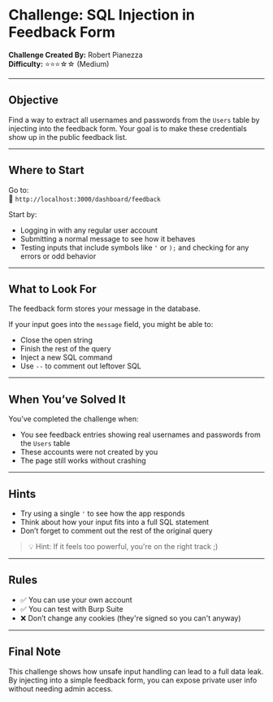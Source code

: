 # Challenge: SQL Injection in Feedback Form

**Challenge Created By:** Robert Pianezza  
**Difficulty:** ⭐⭐⭐☆☆ (Medium)

---

## Objective

Find a way to extract all usernames and passwords from the `Users` table by injecting into the feedback form. Your goal is to make these credentials show up in the public feedback list.

---

## Where to Start

Go to:  
🔗 `http://localhost:3000/dashboard/feedback`

Start by:

- Logging in with any regular user account
- Submitting a normal message to see how it behaves
- Testing inputs that include symbols like `'` or `);` and checking for any errors or odd behavior

---

## What to Look For

The feedback form stores your message in the database.

If your input goes into the `message` field, you might be able to:

- Close the open string
- Finish the rest of the query
- Inject a new SQL command
- Use `--` to comment out leftover SQL

---

## When You’ve Solved It

You’ve completed the challenge when:

- You see feedback entries showing real usernames and passwords from the `Users` table
- These accounts were not created by you
- The page still works without crashing

---

## Hints

- Try using a single `'` to see how the app responds
- Think about how your input fits into a full SQL statement
- Don’t forget to comment out the rest of the original query

> 💡 Hint: If it feels too powerful, you're on the right track ;)

---

## Rules

- ✅ You can use your own account
- ✅ You can test with Burp Suite
- ❌ Don’t change any cookies (they're signed so you can't anyway)

---

## Final Note

This challenge shows how unsafe input handling can lead to a full data leak. By injecting into a simple feedback form, you can expose private user info without needing admin access.
